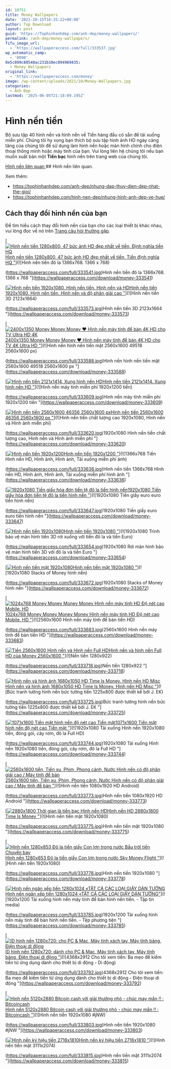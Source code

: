 ```yaml
---
id: 10751
title: Money Wallpapers
date: '2021-10-15T16:35:22+00:00'
author: Top Download
layout: post
guid: 'https://Tophinhanhdep.com/anh-dep/money-wallpapers/'
permalink: /anh-dep/money-wallpapers/
fifu_image_url:
  - 'https://wallpaperaccess.com/full/333537.jpg'
wp_automatic_camp:
  - '8098'
0e5c899c80548ac231b10ec094969435:
  - Money Wallpapers
original_link:
  - 'https://wallpaperaccess.com/money'
image: /wp-content/uploads/2021/10/Money-Wallpapers.jpg
categories:
  - Ảnh Đẹp
lastmod: '2025-06-05T21:18:09.195Z'
---
```

# Hình nền tiền

Bộ sưu tập 40 hình nền và hình nền về Tiền hàng đầu có sẵn để tải xuống miễn phí. Chúng tôi hy vọng bạn thích bộ sưu tập hình ảnh HD ngày càng tăng của chúng tôi để sử dụng làm hình nền hoặc màn hình chính cho điện thoại thông minh hoặc máy tính của bạn. Vui lòng liên hệ chúng tôi nếu bạn muốn xuất bản một **Tiền bạc** hình nền trên trang web của chúng tôi.

[Hình nền liên quan ](#related) ## Hình nền liên quan.

   
 Xem thêm:

   
- <https://tophinhanhdep.com/anh-dep/nhung-dap-thuy-dien-dep-nhat-the-gioi/>
- <https://tophinhanhdep.com/hinh-nen-dep/nhung-hinh-anh-dep-ve-hue/>

## Cách thay đổi hình nền của bạn

Để tìm hiểu cách thay đổi hình nền của bạn cho các loại thiết bị khác nhau, vui lòng đọc về nó trên [Trang câu hỏi thường gặp](https://tophinhanhdep.com/faq/).

  
[[![Hình nền tiền 1280x800, 47 bức ảnh HD đẹp nhất về tiền, Định nghĩa tiền HQ](https://wallpaperaccess.com/full/333537.jpg)Hình nền tiền 1280x800, 47 bức ảnh HD đẹp nhất về tiền, Tiền định nghĩa HQ "](https://wallpaperaccess.com/download/money-333537)](![Hình nền tiền đô la 1366x768.  1366 x 768)

(https://wallpaperaccess.com/full/333541.jpg)Hình nền tiền đô la 1366x768. 1366 x 768 "](https://wallpaperaccess.com/download/money-333541)

[[![Hình nền tiền 1920x1080.  Hình nền tiền.  Hình nền và HD](https://wallpaperaccess.com/full/333548.jpg)Hình nền tiền 1920x1080. Hình nền tiền. Hình nền và độ phân giải cao "](https://wallpaperaccess.com/download/money-333548)](![Hình nền tiền 3D 2123x1664)

(https://wallpaperaccess.com/full/333573.jpg)Hình nền tiền 3D 2123x1664 "](https://wallpaperaccess.com/download/money-333573)

[[![2400x1350 Money Money Money ❤ Hình nền máy tính để bàn 4K HD cho TV Ultra HD 4K](https://wallpaperaccess.com/full/333580.jpg)2400x1350 Money Money Money ❤ Hình nền máy tính để bàn 4K HD cho TV 4K Ultra HD "](https://wallpaperaccess.com/download/money-333580)](![Hình nền hình nền tiền mặt 2560x1600 49518 2560x1600 px)

(https://wallpaperaccess.com/full/333588.jpg)Hình nền hình nền tiền mặt 2560x1600 49518 2560x1600 px "](https://wallpaperaccess.com/download/money-333588)

[[![Hình nền tiền 2121x1414.  Xung hình nền HD](https://wallpaperaccess.com/full/333606.jpg)Hình nền tiền 2121x1414. Xung hình nền HD "](https://wallpaperaccess.com/download/money-333606)](![Hình nền máy tính miễn phí 1920x1200 tiền)

(https://wallpaperaccess.com/full/333609.jpg)Hình nền máy tính miễn phí 1920x1200 tiền "](https://wallpaperaccess.com/download/money-333609)

[[![Hình nền tiền 2560x1600 46356 2560x1600 px](https://wallpaperaccess.com/full/333615.jpg)Hình nền tiền 2560x1600 46356 2560x1600 px "](https://wallpaperaccess.com/download/money-333615)](![Hình nền tiền chất lượng cao 1920x1080, Hình nền và Hình ảnh miễn phí)

(https://wallpaperaccess.com/full/333620.jpg)1920x1080 Hình nền tiền chất lượng cao, Hình nền và Hình ảnh miễn phí "](https://wallpaperaccess.com/download/money-333620)

[[![Hình nền tiền 1920x1200](https://wallpaperaccess.com/full/333628.jpg)Hình nền tiền 1920x1200 "](https://wallpaperaccess.com/download/money-333628)](![1366x768 Tiền Hình nền HD, Hình ảnh, Hình ảnh, Tải xuống miễn phí ảnh)

(https://wallpaperaccess.com/full/333636.jpg)Hình nền tiền 1366x768 Hình nền HD, Hình ảnh, Hình ảnh, Tải xuống miễn phí hình ảnh "](https://wallpaperaccess.com/download/money-333636)

[[![1920x1080 Tiền giấy hóa đơn tiền tệ đô la tiền hình nền](https://wallpaperaccess.com/full/333644.jpg)1920x1080 Tiền giấy hóa đơn tiền tệ đô la tiền hình nền "](https://wallpaperaccess.com/download/money-333644)](![1920x1080 Tiền giấy euro euro tiền hình nền)

(https://wallpaperaccess.com/full/333647.jpg)1920x1080 Tiền giấy euro euro tiền hình nền "](https://wallpaperaccess.com/download/money-333647)

[[![Hình nền tiền 1920x1080](https://wallpaperaccess.com/full/333652.jpg)Hình nền tiền 1920x1080 "](https://wallpaperaccess.com/download/money-333652)](![1920x1080 Trình bảo vệ màn hình tiền 3D rơi xuống với tiền đô la và tiền Euro)

(https://wallpaperaccess.com/full/333654.jpg)1920x1080 Rơi màn hình bảo vệ màn hình tiền 3D với đô la và tiền Euro "](https://wallpaperaccess.com/download/money-333654)

[[![Hình nền tiền mặt 1920x1080](https://wallpaperaccess.com/full/333661.jpg)Hình nền tiền mặt 1920x1080 "](https://wallpaperaccess.com/download/money-333661)](![1920x1080 Stacks of Money hình nền)

(https://wallpaperaccess.com/full/333672.jpg)1920x1080 Stacks of Money hình nền "](https://wallpaperaccess.com/download/money-333672)

[[![1024x768 Money Money Money Money Hình nền máy tính HD Độ nét cao Mobile.  HD](https://wallpaperaccess.com/full/333682.jpg) 1024x768 Money Money Money Money Hình nền máy tính HD Độ nét cao Mobile. HD "](https://wallpaperaccess.com/download/money-333682)](![2560x1600 Hình nền máy tính để bàn tiền HD)

(https://wallpaperaccess.com/full/333683.jpg)2560x1600 Hình nền máy tính để bàn tiền HD "](https://wallpaperaccess.com/download/money-333683)

[[![Tiền 2560x1600 Hình nền và Hình nền Full HD](https://wallpaperaccess.com/full/333710.jpg)Hình nền và hình nền Full HD của Money 2560x1600 "](https://wallpaperaccess.com/download/money-333710)](![Nền tiền 1280x922)

(https://wallpaperaccess.com/full/333718.jpg)Nền tiền 1280x922 "](https://wallpaperaccess.com/download/money-333718)

[[![Hình nền và hình ảnh 1680x1050 HD Time Is Money.  Hình nền HD Misc](https://wallpaperaccess.com/full/333722.jpg)Hình nền và hình ảnh 1680x1050 HD Time Is Money. Hình nền HD Misc "](https://wallpaperaccess.com/download/money-333722)](![Bức tranh tường hình nền bức tường tiền 1225x800 được thiết kế bởi J. EK)

(https://wallpaperaccess.com/full/333725.jpg)Bức tranh tường hình nền bức tường tiền 1225x800 được thiết kế bởi J. EK "](https://wallpaperaccess.com/download/money-333725)

[[![1071x1600 Tiền mặt hình nền độ nét cao Tiền mặt](https://wallpaperaccess.com/full/333741.jpg)1071x1600 Tiền mặt hình nền độ nét cao Tiền mặt "](https://wallpaperaccess.com/download/money-333741)](![1920x1080 Tải xuống Hình nền 1920x1080 tiền, đóng gói, cây rơm, đô la Full HD)

(https://wallpaperaccess.com/full/333744.jpg)1920x1080 Tải xuống Hình nền 1920x1080 tiền, đóng gói, cây rơm, đô la Full HD "](https://wallpaperaccess.com/download/money-333744)

[[![2560x1600 tiền, Tiền xu, Phim, Phong cảnh, Nước Hình nền có độ phân giải cao / Máy tính để bàn](https://wallpaperaccess.com/full/333770.jpg)2560x1600 tiền, Tiền xu, Phim, Phong cảnh, Nước Hình nền có độ phân giải cao / Máy tính để bàn "](https://wallpaperaccess.com/download/money-333770)](![Hình nền tiền 1080x1920 HD Android)

(https://wallpaperaccess.com/full/333773.jpg)Hình nền tiền 1080x1920 HD Android "](https://wallpaperaccess.com/download/money-333773)

[[![2880x1800 Thời gian là tiền bạc Hình nền HD](https://wallpaperaccess.com/full/333774.jpg)Hình nền HD 2880x1800 Time Is Money "](https://wallpaperaccess.com/download/money-333774)](![Hình nền tiền mặt 1920x1080)

(https://wallpaperaccess.com/full/333775.jpg)Hình nền tiền mặt 1920x1080 "](https://wallpaperaccess.com/download/money-333775)

[[![Hình nền 1280x853 Đô la tiền giấy Con lợn trong nước Bầu trời tiền Chuyến bay](https://wallpaperaccess.com/full/333776.jpg)Hình nền 1280x853 Đô la tiền giấy Con lợn trong nước Sky Money Flight "](https://wallpaperaccess.com/download/money-333776)](![Hình nền tiền 1920x1080)

(https://wallpaperaccess.com/full/333778.jpg)Hình nền tiền 1920x1080 "](https://wallpaperaccess.com/download/money-333778)

[[![Hình nền ngăn xếp tiền 1280x1024 «TẤT CẢ CÁC LOẠI GIẤY DÁN TƯỜNG](https://wallpaperaccess.com/full/333781.gif)Hình nền ngăn xếp tiền 1280x1024 «TẤT CẢ CÁC LOẠI GIẤY DÁN TƯỜNG"](https://wallpaperaccess.com/download/money-333781)](![1920x1200 Tải xuống hình nền máy tính để bàn hình nền tiền.  - Tập tin media)

(https://wallpaperaccess.com/full/333785.jpg)1920x1200 Tải xuống hình nền máy tính để bàn hình nền tiền. - Tệp phương tiện "](https://wallpaperaccess.com/download/money-333785)

[[![ID hình nền 1280x720: cho PC & Mac, Máy tính xách tay, Máy tính bảng, Điện thoại di động](https://wallpaperaccess.com/full/333789.jpg)ID hình nền 1280x720: dành cho PC &amp; Mac, Máy tính xách tay, Máy tính bảng, Điện thoại di động "](https://wallpaperaccess.com/download/money-333789)](![4368x2912 Cho tôi xem tiền: Ba mẹo để kiếm tiền từ ứng dụng dành cho thiết bị di động - Di động)

(https://wallpaperaccess.com/full/333792.jpg)4368x2912 Cho tôi xem tiền: Ba mẹo để kiếm tiền từ ứng dụng dành cho thiết bị di động - Điện thoại di động "](https://wallpaperaccess.com/download/money-333792)

[[![Hình nền 5120x2880 Bitcoin cash với giải thưởng nhỏ - chúc may mắn !!  : Bitcoincash](https://wallpaperaccess.com/full/333794.jpg)Hình nền 5120x2880 Bitcoin cash với giải thưởng nhỏ - chúc may mắn !! : Bitcoincash "](https://wallpaperaccess.com/download/money-333794)](![Hình nền tiền 1920x1080 #jNW)

(https://wallpaperaccess.com/full/333803.jpg)Hình nền tiền 1920x1080 #jNW "](https://wallpaperaccess.com/download/money-333803)

[[![Hình nền ký hiệu tiền 2716x1810](https://wallpaperaccess.com/full/333806.jpg)Hình nền ký hiệu tiền 2716x1810 "](https://wallpaperaccess.com/download/money-333806)](![Hình nền tiền mặt 3111x2074)

(https://wallpaperaccess.com/full/333815.jpg)Hình nền tiền mặt 3111x2074 "](https://wallpaperaccess.com/download/money-333815)

